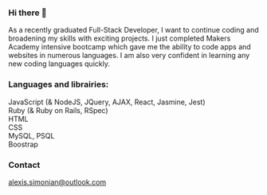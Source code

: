 ### Hi there 👋

As a recently graduated Full-Stack Developer, I want to continue coding and broadening my skills with exciting projects.
I just completed Makers Academy intensive bootcamp which gave me the ability to code apps and websites in numerous languages. I am also very confident in learning any new coding languages quickly.

### Languages and librairies:

JavaScript (& NodeJS, JQuery, AJAX, React, Jasmine, Jest)<br>
Ruby (& Ruby on Rails, RSpec)<br>
HTML<br>
CSS<br>
MySQL, PSQL<br>
Boostrap<br>

### Contact

alexis.simonian@outlook.com
